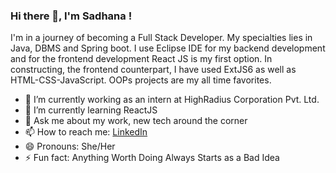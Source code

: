 ### Hi there 👋, I'm Sadhana !

I'm in a journey of becoming a Full Stack Developer. My specialties lies in Java, DBMS and Spring boot. I use Eclipse IDE for my backend development and for the frontend development React JS is my first option. In constructing, the frontend counterpart, I have used ExtJS6 as well as HTML-CSS-JavaScript.
OOPs projects are my all time favorites.

<!--
**SadhanaDas/SadhanaDas** is a ✨ _special_ ✨ repository because its `README.md` (this file) appears on your GitHub profile.

Here are some ideas to get you started: -->

- 🔭 I’m currently working as an intern at HighRadius Corporation Pvt. Ltd. 
- 🌱 I’m currently learning ReactJS
- 💬 Ask me about my work, new tech around the corner 
- 📫 How to reach me:  [LinkedIn](https://www.linkedin.com/in/sadhana-das-4997851b9/)
- 😄 Pronouns: She/Her
- ⚡ Fun fact: Anything Worth Doing Always Starts as a Bad Idea

<!-- 👯 I’m looking to collaborate on ... 
- 🤔 I’m looking for help with ... -->
